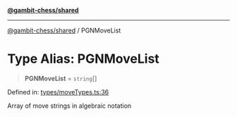 [**@gambit-chess/shared**](../README.md)

***

[@gambit-chess/shared](../globals.md) / PGNMoveList

# Type Alias: PGNMoveList

> **PGNMoveList** = `string`[]

Defined in: [types/moveTypes.ts:36](https://github.com/cango91/gambit-chess/blob/b8ea13e4976c99c29d095eae7bc504b86f9add51/shared/src/types/moveTypes.ts#L36)

Array of move strings in algebraic notation
